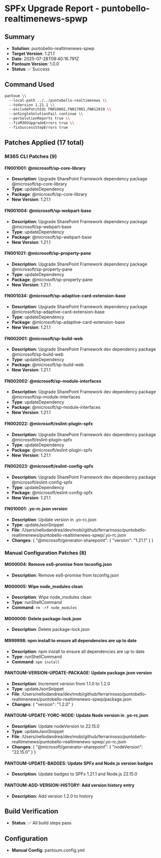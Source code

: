 # SPFx Upgrade Report - puntobello-realtimenews-spwp

## Summary
- **Solution**: puntobello-realtimenews-spwp
- **Target Version**: 1.21.1
- **Date**: 2025-07-28T09:40:16.791Z
- **Pantoum Version**: 1.0.0
- **Status**: ✅ Success

## Command Used
```bash
pantoum \\
  --local-path ../../puntobello-realtimenews \\
  --toVersion 1.21.1 \\
  --excludePatchIds FN019002,FN017001,FN012019 \\
  --onSingleSolutionFail continue \\
  --perSolutionReports true \\
  --fixM365UpgradeErrors true \\
  --fixSuccessStepErrors true
```

## Patches Applied (17 total)

### M365 CLI Patches (9)

#### FN001001: @microsoft/sp-core-library
- **Description**: Upgrade SharePoint Framework dependency package @microsoft/sp-core-library
- **Type**: updateDependency
- **Package**: @microsoft/sp-core-library
- **New Version**: 1.21.1

#### FN001004: @microsoft/sp-webpart-base
- **Description**: Upgrade SharePoint Framework dependency package @microsoft/sp-webpart-base
- **Type**: updateDependency
- **Package**: @microsoft/sp-webpart-base
- **New Version**: 1.21.1

#### FN001021: @microsoft/sp-property-pane
- **Description**: Upgrade SharePoint Framework dependency package @microsoft/sp-property-pane
- **Type**: updateDependency
- **Package**: @microsoft/sp-property-pane
- **New Version**: 1.21.1

#### FN001034: @microsoft/sp-adaptive-card-extension-base
- **Description**: Upgrade SharePoint Framework dependency package @microsoft/sp-adaptive-card-extension-base
- **Type**: updateDependency
- **Package**: @microsoft/sp-adaptive-card-extension-base
- **New Version**: 1.21.1

#### FN002001: @microsoft/sp-build-web
- **Description**: Upgrade SharePoint Framework dev dependency package @microsoft/sp-build-web
- **Type**: updateDependency
- **Package**: @microsoft/sp-build-web
- **New Version**: 1.21.1

#### FN002002: @microsoft/sp-module-interfaces
- **Description**: Upgrade SharePoint Framework dev dependency package @microsoft/sp-module-interfaces
- **Type**: updateDependency
- **Package**: @microsoft/sp-module-interfaces
- **New Version**: 1.21.1

#### FN002022: @microsoft/eslint-plugin-spfx
- **Description**: Upgrade SharePoint Framework dev dependency package @microsoft/eslint-plugin-spfx
- **Type**: updateDependency
- **Package**: @microsoft/eslint-plugin-spfx
- **New Version**: 1.21.1

#### FN002023: @microsoft/eslint-config-spfx
- **Description**: Upgrade SharePoint Framework dev dependency package @microsoft/eslint-config-spfx
- **Type**: updateDependency
- **Package**: @microsoft/eslint-config-spfx
- **New Version**: 1.21.1

#### FN010001: .yo-rc.json version
- **Description**: Update version in .yo-rc.json
- **Type**: updateJsonSnippet
- **File**: /Users/nellodandrea/dev/mobi/github/ferrarirosso/puntobello-realtimenews/puntobello-realtimenews-spwp/.yo-rc.json
- **Changes**: {
  "@microsoft/generator-sharepoint": {
    "version": "1.21.1"
  }
}

### Manual Configuration Patches (8)

#### M000004: Remove es6-promise from tsconfig.json
- **Description**: Remove es6-promise from tsconfig.json

#### M000005: Wipe node_modules clean
- **Description**: Wipe node_modules clean
- **Type**: runShellCommand
- **Command**: `rm -rf node_modules`

#### M000006: Delete package-lock.json
- **Description**: Delete package-lock.json

#### M999998: npm install to ensure all dependencies are up to date
- **Description**: npm install to ensure all dependencies are up to date
- **Type**: runShellCommand
- **Command**: `npm install`

#### PANTOUM-VERSION-UPDATE-PACKAGE: Update package.json version
- **Description**: Increment version from 1.1.0 to 1.2.0
- **Type**: updateJsonSnippet
- **File**: /Users/nellodandrea/dev/mobi/github/ferrarirosso/puntobello-realtimenews/puntobello-realtimenews-spwp/package.json
- **Changes**: {
  "version": "1.2.0"
}

#### PANTOUM-UPDATE-YORC-NODE: Update Node version in .yo-rc.json
- **Description**: Update nodeVersion to 22.15.0
- **Type**: updateJsonSnippet
- **File**: /Users/nellodandrea/dev/mobi/github/ferrarirosso/puntobello-realtimenews/puntobello-realtimenews-spwp/.yo-rc.json
- **Changes**: {
  "@microsoft/generator-sharepoint": {
    "nodeVersion": "22.15.0"
  }
}

#### PANTOUM-UPDATE-BADGES: Update SPFx and Node.js version badges
- **Description**: Update badges to SPFx 1.21.1 and Node.js 22.15.0

#### PANTOUM-ADD-VERSION-HISTORY: Add version history entry
- **Description**: Add version 1.2.0 to history

## Build Verification
- **Status**: ✅ All build steps pass

## Configuration
- **Manual Config**: pantoum.config.yml

